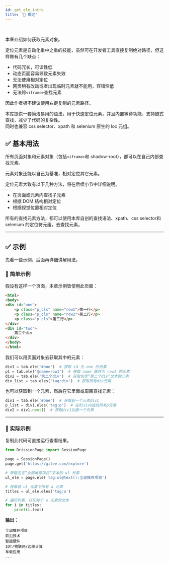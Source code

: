 ```yaml
---
id: get_ele_intro
title: '🔦 概述'
---
```


<div class="wwads-cn wwads-horizontal" data-id="317"></div><br/>

本章介绍如何获取元素对象。

定位元素是自动化重中之重的技能，虽然可在开发者工具直接复制绝对路径，但这样做有几个缺点：

- 代码冗长，可读性低
- 动态页面容易导致元素失效
- 无法使用相对定位
- 网页稍有改动或者出现临时元素就不能用，容错性低
- 无法跨`<iframe>`查找元素

因此作者极不建议使用右键复制的元素路径。

本库提供一套简洁易用的语法，用于快速定位元素，并且内置等待功能、支持链式查找，减少了代码的复杂性。  
同时也兼容 css selector、xpath 和 selenium 原生的 loc 元组。

## ✅️️ 基本用法

所有页面对象和元素对象（包括`<iframe>`和 shadow-root），都可以在自己内部查找元素。

元素对象还能以自己为基准，相对定位其它元素。

定位元素大致有以下几种方法，将在后续小节中详细说明。

- 在页面或元素内查找子元素
- 根据 DOM 结构相对定位
- 根据视觉位置相对定位

所有的查找元素方法，都可以使用本库自创的查找语法、xpath、css selector和 selenium 的定位符元组，去查找元素。

---

## ✅️️ 示例

先看一些示例，后面再详细讲解用法。

### 📌 简单示例

假设有这样一个页面，本章示例皆使用此页面：

```html
<html>
<body>
<div id="one">
    <p class="p_cls" name="row1">第一行</p>
    <p class="p_cls" name="row2">第二行</p>
    <p class="p_cls">第三行</p>
</div>
<div id="two">
    第二个div
</div>
</body>
</html>
```

我们可以用页面对象去获取其中的元素：

```python
div1 = tab.ele('#one')  # 获取 id 为 one 的元素
p1 = tab.ele('@name=row1')  # 获取 name 属性为 row1 的元素
div2 = tab.ele('第二个div')  # 获取包含“第二个div”文本的元素
div_list = tab.eles('tag:div')  # 获取所有div元素
```

也可以获取到一个元素，然后在它里面或周围查找元素：

```python
div1 = tab.ele('#one')  # 获取到一个元素div1
p_list = div1.eles('tag:p')  # 在div1内查找所有p元素
div2 = div1.next()  # 获取div1后面一个元素
```

---

### 📌 实际示例

复制此代码可直接运行查看结果。

```python
from DrissionPage import SessionPage

page = SessionPage()
page.get('https://gitee.com/explore')

# 获取包含“全部推荐项目”文本的 ul 元素
ul_ele = page.ele('tag:ul@text():全部推荐项目')  

# 获取该 ul 元素下所有 a 元素
titles = ul_ele.eles('tag:a')  

# 遍历列表，打印每个 a 元素的文本
for i in titles:  
    print(i.text)
```

**输出：**

```shell
全部推荐项目
前沿技术
智能硬件
IOT/物联网/边缘计算
车载应用
...
```
